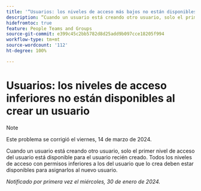 ```yaml
---
title: '“Usuarios: los niveles de acceso más bajos no están disponibles al crear un usuario”'
description: “Cuando un usuario está creando otro usuario, solo el primer nivel de acceso del usuario está disponible para el usuario recién creado. Todos los niveles de acceso con permisos inferiores a los del usuario que lo crea deben estar disponibles para asignarlos al nuevo usuario”.
hidefromtoc: true
feature: People Teams and Groups
source-git-commit: e399c45c2bb5782d8d25add9b097cce18205f994
workflow-type: tm+mt
source-wordcount: '112'
ht-degree: 100%

---
```



# Usuarios: los niveles de acceso inferiores no están disponibles al crear un usuario

>[!NOTE]
>
>Este problema se corrigió el viernes, 14 de marzo de 2024.

Cuando un usuario está creando otro usuario, solo el primer nivel de acceso del usuario está disponible para el usuario recién creado. Todos los niveles de acceso con permisos inferiores a los del usuario que lo crea deben estar disponibles para asignarlos al nuevo usuario.

_Notificado por primera vez el miércoles, 30 de enero de 2024._
